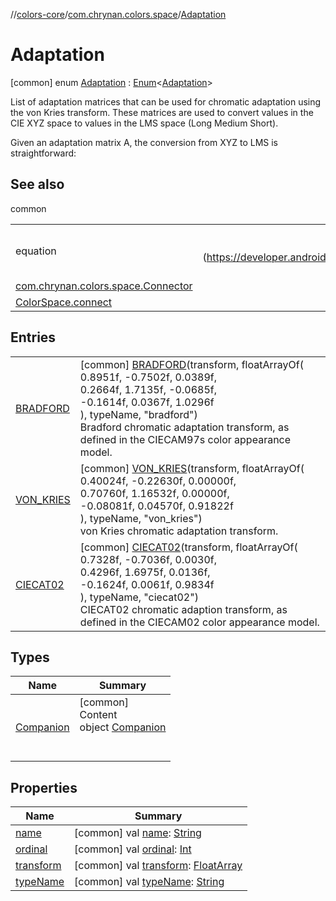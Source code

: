 //[colors-core](../../../index.md)/[com.chrynan.colors.space](../index.md)/[Adaptation](index.md)



# Adaptation  
 [common] enum [Adaptation](index.md) : [Enum](https://kotlinlang.org/api/latest/jvm/stdlib/kotlin/-enum/index.html)<[Adaptation](index.md)> 

List of adaptation matrices that can be used for chromatic adaptation using the von Kries transform. These matrices are used to convert values in the CIE XYZ space to values in the LMS space (Long Medium Short).



Given an adaptation matrix A, the conversion from XYZ to LMS is straightforward:

   


## See also  
  
common  
  
| | |
|---|---|
| <a name="com.chrynan.colors.space/Adaptation///PointingToDeclaration/"></a>equation| <a name="com.chrynan.colors.space/Adaptation///PointingToDeclaration/"></a><br><br>(https://developer.android.com/reference/android/graphics/ColorSpace.Adaptation.html)<br><br>|
| <a name="com.chrynan.colors.space/Adaptation///PointingToDeclaration/"></a>[com.chrynan.colors.space.Connector](../-connector/index.md)| <a name="com.chrynan.colors.space/Adaptation///PointingToDeclaration/"></a>|
| <a name="com.chrynan.colors.space/Adaptation///PointingToDeclaration/"></a>[ColorSpace.connect](../connect.md)| <a name="com.chrynan.colors.space/Adaptation///PointingToDeclaration/"></a>|
  


## Entries  
  
| | |
|---|---|
| <a name="com.chrynan.colors.space/Adaptation.BRADFORD///PointingToDeclaration/"></a>[BRADFORD](-b-r-a-d-f-o-r-d/index.md)| <a name="com.chrynan.colors.space/Adaptation.BRADFORD///PointingToDeclaration/"></a> [common] [BRADFORD](-b-r-a-d-f-o-r-d/index.md)(transform, floatArrayOf(<br>            0.8951f, -0.7502f, 0.0389f,<br>            0.2664f, 1.7135f, -0.0685f,<br>            -0.1614f, 0.0367f, 1.0296f<br>        ), typeName, "bradford")  <br>Bradford chromatic adaptation transform, as defined in the CIECAM97s color appearance model.   <br>|
| <a name="com.chrynan.colors.space/Adaptation.VON_KRIES///PointingToDeclaration/"></a>[VON_KRIES](-v-o-n_-k-r-i-e-s/index.md)| <a name="com.chrynan.colors.space/Adaptation.VON_KRIES///PointingToDeclaration/"></a> [common] [VON_KRIES](-v-o-n_-k-r-i-e-s/index.md)(transform, floatArrayOf(<br>            0.40024f, -0.22630f, 0.00000f,<br>            0.70760f, 1.16532f, 0.00000f,<br>            -0.08081f, 0.04570f, 0.91822f<br>        ), typeName, "von_kries")  <br>von Kries chromatic adaptation transform.   <br>|
| <a name="com.chrynan.colors.space/Adaptation.CIECAT02///PointingToDeclaration/"></a>[CIECAT02](-c-i-e-c-a-t02/index.md)| <a name="com.chrynan.colors.space/Adaptation.CIECAT02///PointingToDeclaration/"></a> [common] [CIECAT02](-c-i-e-c-a-t02/index.md)(transform, floatArrayOf(<br>            0.7328f, -0.7036f, 0.0030f,<br>            0.4296f, 1.6975f, 0.0136f,<br>            -0.1624f, 0.0061f, 0.9834f<br>        ), typeName, "ciecat02")  <br>CIECAT02 chromatic adaption transform, as defined in the CIECAM02 color appearance model.   <br>|


## Types  
  
|  Name |  Summary | 
|---|---|
| <a name="com.chrynan.colors.space/Adaptation.Companion///PointingToDeclaration/"></a>[Companion](-companion/index.md)| <a name="com.chrynan.colors.space/Adaptation.Companion///PointingToDeclaration/"></a>[common]  <br>Content  <br>object [Companion](-companion/index.md)  <br><br><br>|


## Properties  
  
|  Name |  Summary | 
|---|---|
| <a name="com.chrynan.colors.space/Adaptation/name/#/PointingToDeclaration/"></a>[name](index.md#%5Bcom.chrynan.colors.space%2FAdaptation%2Fname%2F%23%2FPointingToDeclaration%2F%5D%2FProperties%2F988389714)| <a name="com.chrynan.colors.space/Adaptation/name/#/PointingToDeclaration/"></a> [common] val [name](index.md#%5Bcom.chrynan.colors.space%2FAdaptation%2Fname%2F%23%2FPointingToDeclaration%2F%5D%2FProperties%2F988389714): [String](https://kotlinlang.org/api/latest/jvm/stdlib/kotlin/-string/index.html)   <br>|
| <a name="com.chrynan.colors.space/Adaptation/ordinal/#/PointingToDeclaration/"></a>[ordinal](index.md#%5Bcom.chrynan.colors.space%2FAdaptation%2Fordinal%2F%23%2FPointingToDeclaration%2F%5D%2FProperties%2F988389714)| <a name="com.chrynan.colors.space/Adaptation/ordinal/#/PointingToDeclaration/"></a> [common] val [ordinal](index.md#%5Bcom.chrynan.colors.space%2FAdaptation%2Fordinal%2F%23%2FPointingToDeclaration%2F%5D%2FProperties%2F988389714): [Int](https://kotlinlang.org/api/latest/jvm/stdlib/kotlin/-int/index.html)   <br>|
| <a name="com.chrynan.colors.space/Adaptation/transform/#/PointingToDeclaration/"></a>[transform](transform.md)| <a name="com.chrynan.colors.space/Adaptation/transform/#/PointingToDeclaration/"></a> [common] val [transform](transform.md): [FloatArray](https://kotlinlang.org/api/latest/jvm/stdlib/kotlin/-float-array/index.html)   <br>|
| <a name="com.chrynan.colors.space/Adaptation/typeName/#/PointingToDeclaration/"></a>[typeName](type-name.md)| <a name="com.chrynan.colors.space/Adaptation/typeName/#/PointingToDeclaration/"></a> [common] val [typeName](type-name.md): [String](https://kotlinlang.org/api/latest/jvm/stdlib/kotlin/-string/index.html)   <br>|

